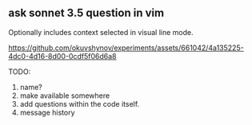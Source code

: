 ## ask sonnet 3.5 question in vim

Optionally includes context selected in visual line mode.



https://github.com/okuvshynov/experiments/assets/661042/4a135225-4dc0-4d16-8d00-0cdf5f06d6a8


TODO:
1. name?
2. make available somewhere
3. add questions within the code itself.
4. message history
